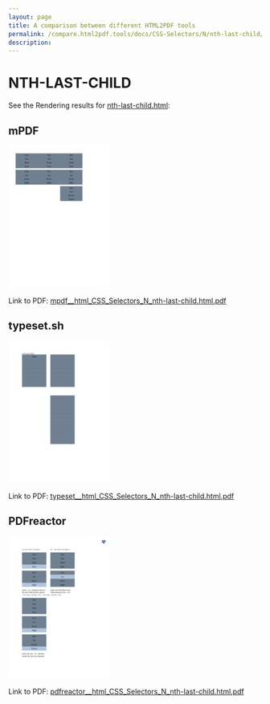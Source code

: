 ```yaml
---
layout: page
title: A comparison between different HTML2PDF tools
permalink: /compare.html2pdf.tools/docs/CSS-Selectors/N/nth-last-child/
description: 
---
```


# NTH-LAST-CHILD

See the Rendering results for [nth-last-child.html](/html/CSS%20Selectors/N/nth-last-child.html):

## mPDF
![](mpdf__html_CSS_Selectors_N_nth-last-child.html.png) 

Link to PDF: [mpdf__html_CSS_Selectors_N_nth-last-child.html.pdf](mpdf__html_CSS_Selectors_N_nth-last-child.html.pdf)

## typeset.sh
![](typeset__html_CSS_Selectors_N_nth-last-child.html.png) 

Link to PDF: [typeset__html_CSS_Selectors_N_nth-last-child.html.pdf](typeset__html_CSS_Selectors_N_nth-last-child.html.pdf)

## PDFreactor
![](pdfreactor__html_CSS_Selectors_N_nth-last-child.html.png) 

Link to PDF: [pdfreactor__html_CSS_Selectors_N_nth-last-child.html.pdf](pdfreactor__html_CSS_Selectors_N_nth-last-child.html.pdf)
